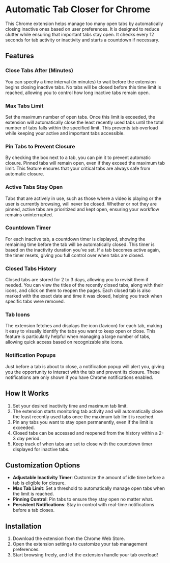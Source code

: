 
# Automatic Tab Closer for Chrome

This Chrome extension helps manage too many open tabs by automatically closing inactive ones based on user preferences. It is designed to reduce clutter while ensuring that important tabs stay open. It checks every 12 seconds for tab activity or inactivity and starts a countdown if necessary.

## Features

### **Close Tabs After (Minutes)**
You can specify a time interval (in minutes) to wait before the extension begins closing inactive tabs. No tabs will be closed before this time limit is reached, allowing you to control how long inactive tabs remain open.

### **Max Tabs Limit**
Set the maximum number of open tabs. Once this limit is exceeded, the extension will automatically close the least recently used tabs until the total number of tabs falls within the specified limit. This prevents tab overload while keeping your active and important tabs accessible.

### **Pin Tabs to Prevent Closure**
By checking the box next to a tab, you can pin it to prevent automatic closure. Pinned tabs will remain open, even if they exceed the maximum tab limit. This feature ensures that your critical tabs are always safe from automatic closure.

### **Active Tabs Stay Open**
Tabs that are actively in use, such as those where a video is playing or the user is currently browsing, will never be closed. Whether or not they are pinned, active tabs are prioritized and kept open, ensuring your workflow remains uninterrupted.

### **Countdown Timer**
For each inactive tab, a countdown timer is displayed, showing the remaining time before the tab will be automatically closed. This timer is based on the inactivity duration you’ve set. If a tab becomes active again, the timer resets, giving you full control over when tabs are closed.

### **Closed Tabs History**
Closed tabs are stored for 2 to 3 days, allowing you to revisit them if needed. You can view the titles of the recently closed tabs, along with their icons, and click on them to reopen the pages. Each closed tab is also marked with the exact date and time it was closed, helping you track when specific tabs were removed.

### **Tab Icons**
The extension fetches and displays the icon (favicon) for each tab, making it easy to visually identify the tabs you want to keep open or close. This feature is particularly helpful when managing a large number of tabs, allowing quick access based on recognizable site icons.

### **Notification Popups**
Just before a tab is about to close, a notification popup will alert you, giving you the opportunity to interact with the tab and prevent its closure. These notifications are only shown if you have Chrome notifications enabled.

## How It Works

1. Set your desired inactivity time and maximum tab limit.
2. The extension starts monitoring tab activity and will automatically close the least recently used tabs once the maximum tab limit is reached.
3. Pin any tabs you want to stay open permanently, even if the limit is exceeded.
4. Closed tabs can be accessed and reopened from the history within a 2-3 day period.
5. Keep track of when tabs are set to close with the countdown timer displayed for inactive tabs.

## Customization Options

- **Adjustable Inactivity Timer**: Customize the amount of idle time before a tab is eligible for closure.
- **Max Tab Limit**: Set a threshold to automatically manage open tabs when the limit is reached.
- **Pinning Control**: Pin tabs to ensure they stay open no matter what.
- **Persistent Notifications**: Stay in control with real-time notifications before a tab closes.

## Installation

1. Download the extension from the Chrome Web Store.
2. Open the extension settings to customize your tab management preferences.
3. Start browsing freely, and let the extension handle your tab overload!

